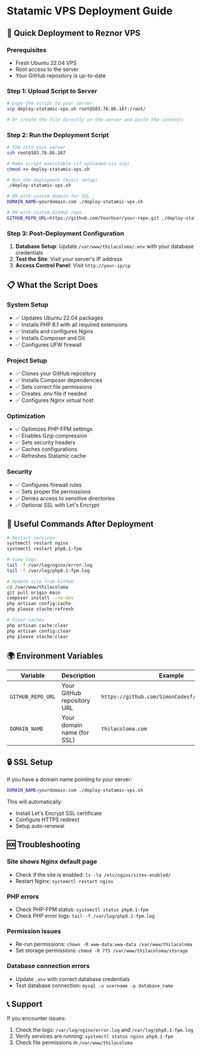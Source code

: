 # Statamic VPS Deployment Guide

## 🚀 Quick Deployment to Reznor VPS

### Prerequisites
- Fresh Ubuntu 22.04 VPS
- Root access to the server
- Your GitHub repository is up-to-date

### Step 1: Upload Script to Server
```bash
# Copy the script to your server
scp deploy-statamic-vps.sh root@103.76.86.167:/root/

# Or create the file directly on the server and paste the contents
```

### Step 2: Run the Deployment Script
```bash
# SSH into your server
ssh root@103.76.86.167

# Make script executable (if uploaded via scp)
chmod +x deploy-statamic-vps.sh

# Run the deployment (basic setup)
./deploy-statamic-vps.sh

# OR with custom domain for SSL
DOMAIN_NAME=yourdomain.com ./deploy-statamic-vps.sh

# OR with custom GitHub repo
GITHUB_REPO_URL=https://github.com/YourUser/your-repo.git ./deploy-statamic-vps.sh
```

### Step 3: Post-Deployment Configuration
1. **Database Setup**: Update `/var/www/thilacoloma/.env` with your database credentials
2. **Test the Site**: Visit your server's IP address
3. **Access Control Panel**: Visit `http://your-ip/cp`

## 📋 What the Script Does

### System Setup
- ✅ Updates Ubuntu 22.04 packages
- ✅ Installs PHP 8.1 with all required extensions
- ✅ Installs and configures Nginx
- ✅ Installs Composer and Git
- ✅ Configures UFW firewall

### Project Setup
- ✅ Clones your GitHub repository
- ✅ Installs Composer dependencies
- ✅ Sets correct file permissions
- ✅ Creates .env file if needed
- ✅ Configures Nginx virtual host

### Optimization
- ✅ Optimizes PHP-FPM settings
- ✅ Enables Gzip compression
- ✅ Sets security headers
- ✅ Caches configurations
- ✅ Refreshes Statamic cache

### Security
- ✅ Configures firewall rules
- ✅ Sets proper file permissions
- ✅ Denies access to sensitive directories
- ✅ Optional SSL with Let's Encrypt

## 🔧 Useful Commands After Deployment

```bash
# Restart services
systemctl restart nginx
systemctl restart php8.1-fpm

# View logs
tail -f /var/log/nginx/error.log
tail -f /var/log/php8.1-fpm.log

# Update site from GitHub
cd /var/www/thilacoloma
git pull origin main
composer install --no-dev
php artisan config:cache
php please stache:refresh

# Clear caches
php artisan cache:clear
php artisan config:clear
php please stache:clear
```

## 🌍 Environment Variables

| Variable | Description | Example |
|----------|-------------|---------|
| `GITHUB_REPO_URL` | Your GitHub repository URL | `https://github.com/SimonCodesf/thilacoloma.git` |
| `DOMAIN_NAME` | Your domain name (for SSL) | `thilacoloma.com` |

## 🔒 SSL Setup

If you have a domain name pointing to your server:
```bash
DOMAIN_NAME=yourdomain.com ./deploy-statamic-vps.sh
```

This will automatically:
- Install Let's Encrypt SSL certificate
- Configure HTTPS redirect
- Setup auto-renewal

## 🆘 Troubleshooting

### Site shows Nginx default page
- Check if the site is enabled: `ls -la /etc/nginx/sites-enabled/`
- Restart Nginx: `systemctl restart nginx`

### PHP errors
- Check PHP-FPM status: `systemctl status php8.1-fpm`
- Check PHP error logs: `tail -f /var/log/php8.1-fpm.log`

### Permission issues
- Re-run permissions: `chown -R www-data:www-data /var/www/thilacoloma`
- Set storage permissions: `chmod -R 775 /var/www/thilacoloma/storage`

### Database connection errors
- Update `.env` with correct database credentials
- Test database connection: `mysql -u username -p database_name`

## 📞 Support

If you encounter issues:
1. Check the logs: `/var/log/nginx/error.log` and `/var/log/php8.1-fpm.log`
2. Verify services are running: `systemctl status nginx php8.1-fpm`
3. Check file permissions in `/var/www/thilacoloma`

